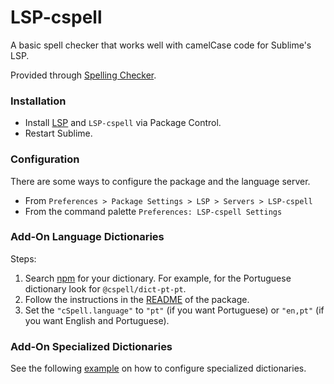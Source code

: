 # LSP-cspell

A basic spell checker that works well with camelCase code for Sublime's LSP.

Provided through [Spelling Checker](https://github.com/streetsidesoftware/vscode-spell-checker).

### Installation

* Install [LSP](https://packagecontrol.io/packages/LSP) and `LSP-cspell` via Package Control.
* Restart Sublime.

### Configuration

There are some ways to configure the package and the language server.

- From `Preferences > Package Settings > LSP > Servers > LSP-cspell`
- From the command palette `Preferences: LSP-cspell Settings`

### Add-On Language Dictionaries

Steps:
1. Search [npm](https://www.npmjs.com/search?q=%40cspell%2Fdict-) for your dictionary. For example, for the Portuguese dictionary look for `@cspell/dict-pt-pt`.
2. Follow the instructions in the [README](https://www.npmjs.com/package/cspell-dict-pt-pt#user-content-installation) of the package.
3. Set the `"cSpell.language"` to `"pt"` (if you want Portuguese) or `"en,pt"` (if you want English and Portuguese).

### Add-On Specialized Dictionaries

See the following [example](./examples/add-on-specialized-dictionaries) on how to configure specialized dictionaries.
